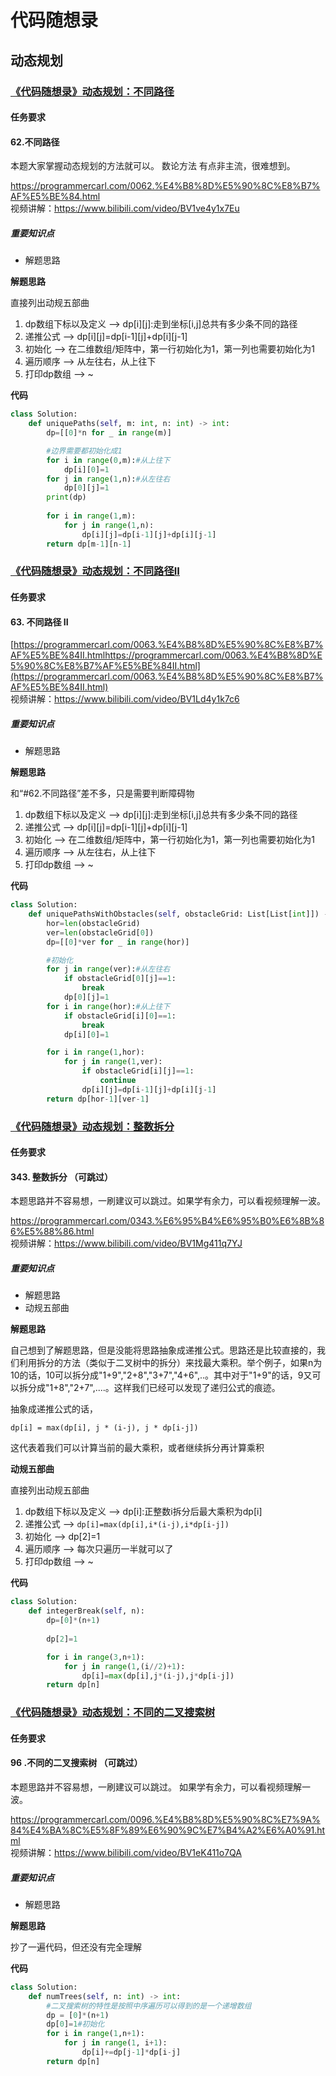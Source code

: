 # 代码随想录
## 动态规划
### [《代码随想录》动态规划：不同路径](https://notes.kamacoder.com/questions/502065)
#### 任务要求
#### 62.不同路径


本题大家掌握动态规划的方法就可以。 数论方法 有点非主流，很难想到。 

https://programmercarl.com/0062.%E4%B8%8D%E5%90%8C%E8%B7%AF%E5%BE%84.html   
视频讲解：https://www.bilibili.com/video/BV1ve4y1x7Eu

##### 重要知识点
- 解题思路



**解题思路**

直接列出动规五部曲
1. dp数组下标以及定义 --> dp[i][j]:走到坐标[i,j]总共有多少条不同的路径
2. 递推公式 --> dp[i][j]=dp[i-1][j]+dp[i][j-1]
3. 初始化 --> 在二维数组/矩阵中，第一行初始化为1，第一列也需要初始化为1
4. 遍历顺序 --> 从左往右，从上往下
5. 打印dp数组 --> ~



**代码**
```Python 
class Solution:
    def uniquePaths(self, m: int, n: int) -> int:
        dp=[[0]*n for _ in range(m)]

        #边界需要都初始化成1
        for i in range(0,m):#从上往下
            dp[i][0]=1
        for j in range(1,n):#从左往右
            dp[0][j]=1
        print(dp)
        
        for i in range(1,m):
            for j in range(1,n):
                dp[i][j]=dp[i-1][j]+dp[i][j-1]
        return dp[m-1][n-1]
```
### [《代码随想录》动态规划：不同路径II](https://notes.kamacoder.com/questions/502066)
#### 任务要求
#### 63. 不同路径 II


[https://programmercarl.com/0063.%E4%B8%8D%E5%90%8C%E8%B7%AF%E5%BE%84II.htmlhttps://programmercarl.com/0063.%E4%B8%8D%E5%90%8C%E8%B7%AF%E5%BE%84II.html](https://programmercarl.com/0063.%E4%B8%8D%E5%90%8C%E8%B7%AF%E5%BE%84II.html)  
视频讲解：https://www.bilibili.com/video/BV1Ld4y1k7c6

##### 重要知识点
- 解题思路



**解题思路**

和“#62.不同路径”差不多，只是需要判断障碍物

1. dp数组下标以及定义 --> dp[i][j]:走到坐标[i,j]总共有多少条不同的路径
2. 递推公式 --> dp[i][j]=dp[i-1][j]+dp[i][j-1]
3. 初始化 --> 在二维数组/矩阵中，第一行初始化为1，第一列也需要初始化为1
4. 遍历顺序 --> 从左往右，从上往下
5. 打印dp数组 --> ~



**代码**
```Python 
class Solution:
    def uniquePathsWithObstacles(self, obstacleGrid: List[List[int]]) -> int:
        hor=len(obstacleGrid)
        ver=len(obstacleGrid[0])
        dp=[[0]*ver for _ in range(hor)]

        #初始化
        for j in range(ver):#从左往右
            if obstacleGrid[0][j]==1:
                break
            dp[0][j]=1
        for i in range(hor):#从上往下
            if obstacleGrid[i][0]==1:
                break
            dp[i][0]=1

        for i in range(1,hor):
            for j in range(1,ver):
                if obstacleGrid[i][j]==1:
                    continue
                dp[i][j]=dp[i-1][j]+dp[i][j-1]
        return dp[hor-1][ver-1]
```
### [《代码随想录》动态规划：整数拆分](https://notes.kamacoder.com/questions/502067)
#### 任务要求
#### 343.  整数拆分 （可跳过）

本题思路并不容易想，一刷建议可以跳过。如果学有余力，可以看视频理解一波。

https://programmercarl.com/0343.%E6%95%B4%E6%95%B0%E6%8B%86%E5%88%86.html    
视频讲解：https://www.bilibili.com/video/BV1Mg411q7YJ

##### 重要知识点

- 解题思路
- 动规五部曲

**解题思路**

自己想到了解题思路，但是没能将思路抽象成递推公式。思路还是比较直接的，我们利用拆分的方法（类似于二叉树中的拆分）来找最大乘积。举个例子，如果n为10的话，10可以拆分成"1+9","2+8","3+7","4+6",..。其中对于"1+9"的话，9又可以拆分成"1+8","2+7",....。这样我们已经可以发现了递归公式的痕迹。


抽象成递推公式的话，

```dp[i] = max(dp[i], j * (i-j), j * dp[i-j])```

这代表着我们可以计算当前的最大乘积，或者继续拆分再计算乘积

**动规五部曲**

直接列出动规五部曲
1. dp数组下标以及定义 --> dp[i]:正整数i拆分后最大乘积为dp[i]
2. 递推公式 --> ```dp[i]=max(dp[i],i*(i-j),i*dp[i-j])```
3. 初始化 --> dp[2]=1
4. 遍历顺序 --> 每次只遍历一半就可以了
5. 打印dp数组 --> ~



**代码**
```Python 
class Solution:
    def integerBreak(self, n):
        dp=[0]*(n+1)
        
        dp[2]=1

        for i in range(3,n+1):
            for j in range(1,(i//2)+1):
                dp[i]=max(dp[i],j*(i-j),j*dp[i-j])
        return dp[n]
```
### [《代码随想录》动态规划：不同的二叉搜索树](https://notes.kamacoder.com/questions/502068)
#### 任务要求
#### 96 .不同的二叉搜索树 （可跳过）

本题思路并不容易想，一刷建议可以跳过。 如果学有余力，可以看视频理解一波。

https://programmercarl.com/0096.%E4%B8%8D%E5%90%8C%E7%9A%84%E4%BA%8C%E5%8F%89%E6%90%9C%E7%B4%A2%E6%A0%91.html    
视频讲解：https://www.bilibili.com/video/BV1eK411o7QA

##### 重要知识点
- 解题思路



**解题思路**

抄了一遍代码，但还没有完全理解



**代码**
```Python 
class Solution:
    def numTrees(self, n: int) -> int:
        #二叉搜索树的特性是按照中序遍历可以得到的是一个递增数组
        dp = [0]*(n+1)
        dp[0]=1#初始化
        for i in range(1,n+1):
            for j in range(1, i+1):
                dp[i]+=dp[j-1]*dp[i-j]
        return dp[n]
```
